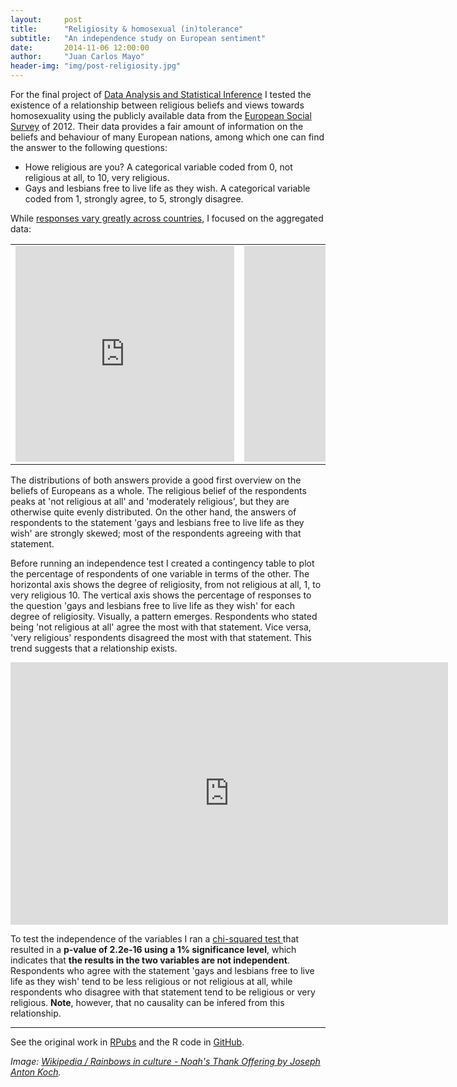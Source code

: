 ```yaml
---
layout:     post
title:      "Religiosity & homosexual (in)tolerance"
subtitle:   "An independence study on European sentiment"
date:       2014-11-06 12:00:00
author:     "Juan Carlos Mayo"
header-img: "img/post-religiosity.jpg"
---
```


For the final project of [Data Analysis and Statistical Inference](https://www.coursera.org/course/statistics) I tested the existence of a relationship between religious beliefs and views towards homosexuality using the publicly available data from the [European Social Survey](http://www.europeansocialsurvey.org/) of 2012. Their data provides a fair amount of information on the beliefs and behaviour of many European nations, among which one can find the answer to the following questions:

* Howe religious are you? A categorical variable coded from 0, not religious at all, to 10, very religious.
* Gays and lesbians free to live life as they wish. A categorical variable coded from 1, strongly agree, to 5, strongly disagree.  


<p>While <a target="_blank" href="http://jcarlosmayo.shinyapps.io/ESS_2012">responses vary greatly across countries</a>, I focused on the aggregated data:</p>

<table>
	<tr>
    	<td style="background-color:white"><iframe width="350" height="345" frameborder="0" seamless="seamless" scrolling="no" src="https://plot.ly/~jcarlosmayo/22.embed?width=460&height=345"></iframe></td>
		<td style="background-color:white"><iframe width="350" height="345" frameborder="0" seamless="seamless" scrolling="no" src="https://plot.ly/~jcarlosmayo/23.embed?width=460&height=345"></iframe></td>
    </tr>
</table>

The distributions of both answers provide a good first overview on the beliefs of Europeans as a whole. The religious belief of the respondents peaks at 'not religious at all' and 'moderately religious', but they are otherwise quite evenly distributed. On the other hand, the answers of respondents to the statement 'gays and lesbians free to live life as they wish' are strongly skewed; most of the respondents agreeing with that statement.

Before running an independence test I created a contingency table to plot the percentage of respondents of one variable in terms of the other. The horizontal axis shows the degree of religiosity, from not religious at all, 1, to very religious 10. The vertical axis shows the percentage of responses to the question 'gays and lesbians free to live life as they wish' for each degree of religiosity. Visually, a pattern emerges. Respondents who stated being 'not religious at all' agree the most with that statement. Vice versa, 'very religious' respondents disagreed the most with that statement. This trend suggests that a relationship exists.

<iframe width="700" height="420" frameborder="0" seamless="seamless" scrolling="no" src="https://plot.ly/~jcarlosmayo/25.embed?width=560&height=420"></iframe>


To test the independence of the variables I ran a <a target="_blank" href="https://en.wikipedia.org/wiki/Pearson%27s_chi-squared_test">chi-squared test </a> that resulted in a **p-value of 2.2e-16 using a 1% significance level**, which indicates that **the results in the two variables are not independent**. Respondents who agree with the statement 'gays and lesbians free to live life as they wish' tend to be less religious or not religious at all, while respondents who disagree with that statement tend to be religious or very religious. **Note**, however, that no causality can be infered from this relationship.

---

See the original work in <a target="_blank" href="http://rpubs.com/jcarlosmayo/dasi_project">RPubs</a> and the R code in <a target="_blank" href="https://github.com/jcarlosmayo/dasi_project">GitHub</a>.

*Image: <a href="https://en.wikipedia.org/wiki/Rainbows_in_culture">Wikipedia / Rainbows in culture - Noah's Thank Offering by Joseph Anton Koch</a>.*
